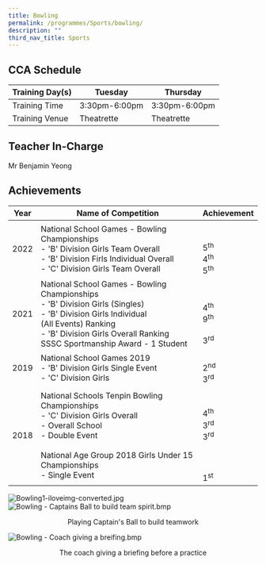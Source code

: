 ```yaml
---
title: Bowling
permalink: /programmes/Sports/bowling/
description: ""
third_nav_title: Sports
---
```

CCA Schedule
------------
| Training Day(s) | Tuesday | Thursday |
| -------- | -------- | -------- |
| Training Time     | 3:30pm-6:00pm     |  3:30pm-6:00pm     |
| Training Venue | Theatrette | Theatrette |

Teacher In-Charge
-----------------

Mr Benjamin Yeong

Achievements
------------


| Year | Name of Competition | Achievement |
| -------- | -------- | -------- |
| 2022     |   National School Games - Bowling Championships <br> - 'B' Division Girls Team Overall <br> - 'B' Division Firls Individual Overall <br> - 'C' Division Girls Team Overall   | <br> <br> 5<sup>th</sup><br>4<sup>th</sup><br>5<sup>th</sup> |
| 2021 | National School Games - Bowling Championships <br> - 'B' Division Girls (Singles)<br> - 'B' Division Girls Individual <br>(All Events) Ranking <br> - 'B' Division Girls Overall Ranking <br> SSSC Sportmanship Award - 1 Student | <br> <br> 4<sup>th</sup><br>9<sup>th</sup><br><br>3<sup>rd</sup>|
|2019 | National School Games 2019 <br> - 'B' Division Girls Single Event <br> - 'C' Division Girls  | <br> 2<sup>nd</sup><br>3<sup>rd</sup>|
|2018 | National Schools Tenpin Bowling Championships <br> - 'C' Division Girls Overall <br> - Overall School <br> - Double Event <br> <br> National Age Group 2018 Girls Under 15 Championships <br> - Single Event| <br> <br> 4<sup>th</sup><br>3<sup>rd</sup><br>3<sup>rd</sup> <br><br><br><br>1<sup>st</sup>| 

![Bowling1-iloveimg-converted.jpg](https://stmargaretssec-moe-edu-sg-admin.cwp.sg/qql/slot/u168/Programmes/CCAs/Bowling1-iloveimg-converted.jpg)<br>
![Bowling - Captains Ball to build team spirit.bmp](https://stmargaretssec-moe-edu-sg-admin.cwp.sg/qql/slot/u168/Programmes/CCAs/Tenpin%20Bowling/Bowling%20-%20Captains%20Ball%20to%20build%20team%20spirit.bmp)
<p align="center">Playing Captain's Ball to build teamwork

![Bowling - Coach giving a breifing.bmp](https://stmargaretssec-moe-edu-sg-admin.cwp.sg/qql/slot/u168/Programmes/CCAs/Tenpin%20Bowling/Bowling%20-%20Coach%20giving%20a%20breifing.bmp)
<p align="center">The coach giving a briefing before a practice